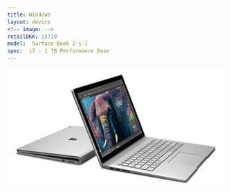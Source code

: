 ```yaml
--- 
title: Windows
layout: device
<!-- image: -->
retailDKK: 25719
model:  Surface Book 2-i-1
spec:  i7 - 1 TB Performance Base
---
```

![](2017-10-02-11-36-36.png)